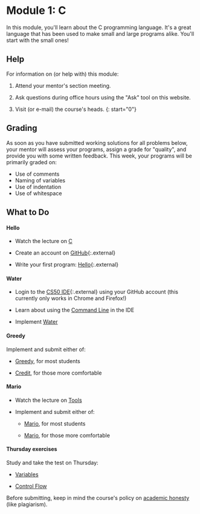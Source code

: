# Module 1: C

In this module, you'll learn about the C programming language. It's a great language that has been used to make small and large programs alike. You'll start with the small ones!


## Help

For information on (or help with) this module:

1. Attend your mentor's section meeting.

2. Ask questions during office hours using the "Ask" tool on this website.

3. Visit (or e-mail) the course's heads.
{: start="0"}


## Grading

As soon as you have submitted working solutions for all problems below, your mentor will assess your programs, assign a grade for "quality", and provide you with some written feedback. This week, your programs will be primarily graded on:

- Use of comments
- Naming of variables
- Use of indentation
- Use of whitespace


## What to Do

#### Hello

- Watch the lecture on [C](/lectures/c)

- Create an account on [GitHub](https://github.com/join){:.external}

- Write your first program: [Hello](https://lab.cs50.io/uva/cs50x/master/problems/hello/){:.external}

#### Water

- Login to the [CS50 IDE](https://ide.cs50.io/){:.external} using your GitHub account (this currently only works in Chrome and Firefox!)

- Learn about using the [Command Line](/shorts/command-line) in the IDE

- Implement [Water](/problems/water)

#### Greedy

Implement and submit either of:

- [Greedy](/problems/greedy), for most students

- [Credit](/problems/credit), for those more comfortable

#### Mario

- Watch the lecture on [Tools](/lectures/tools)

- Implement and submit either of:

    - [Mario](/problems/mario-less), for most students

    - [Mario](/problems/mario-more), for those more comfortable

#### Thursday exercises

Study and take the test on Thursday:

- [Variables](/exercises/variables)

- [Control Flow](/exercises/control-flow)

Before submitting, keep in mind the course's policy on [academic honesty](/syllabus#academic_honesty) (like plagiarism).
